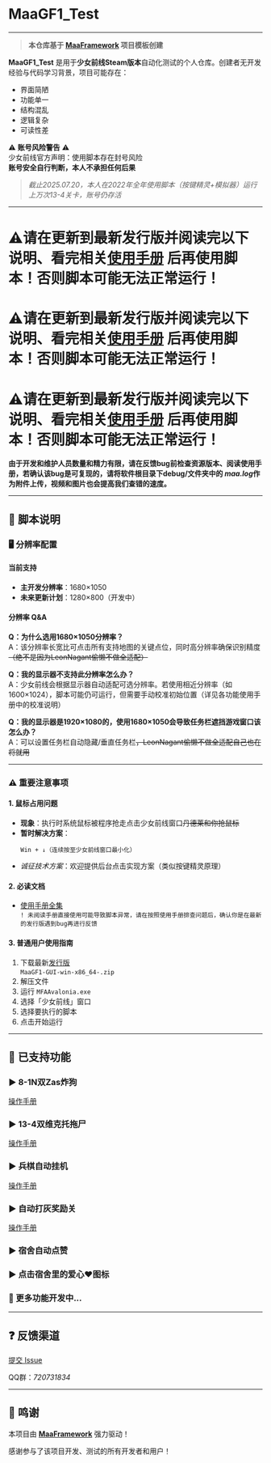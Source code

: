 <!-- markdownlint-disable MD033 MD041 -->

# MaaGF1_Test

---

> **本仓库基于 [MaaFramework](https://github.com/MaaXYZ/MaaFramework) 项目模板创建**

**MaaGF1_Test** 是用于**少女前线Steam版本**自动化测试的个人仓库。创建者无开发经验与代码学习背景，项目可能存在：

- 界面简陋
- 功能单一
- 结构混乱
- 逻辑复杂
- 可读性差



⚠️ **账号风险警告** ⚠️  
少女前线官方声明：使用脚本存在封号风险  
**账号安全自行判断，本人不承担任何后果**

> _截止2025.07.20，本人在2022年全年使用脚本（按键精灵+模拟器）运行上万次13-4关卡，账号仍存活_

---

# **⚠️请在更新到最新发行版并阅读完以下说明、看完相关[使用手册](https://github.com/LeonNagant/MaaGF1_Test/tree/main/manual)  后再使用脚本！否则脚本可能无法正常运行！**
# **⚠️请在更新到最新发行版并阅读完以下说明、看完相关[使用手册](https://github.com/LeonNagant/MaaGF1_Test/tree/main/manual)  后再使用脚本！否则脚本可能无法正常运行！**
# **⚠️请在更新到最新发行版并阅读完以下说明、看完相关[使用手册](https://github.com/LeonNagant/MaaGF1_Test/tree/main/manual)  后再使用脚本！否则脚本可能无法正常运行！**

**由于开发和维护人员数量和精力有限，请在反馈bug前检查资源版本、阅读使用手册，若确认该bug是可复现的，请将软件根目录下debug/文件夹中的 *maa.log*作为附件上传，视频和图片也会提高我们查错的速度。**

---

## 📜 脚本说明

### 🖥️ 分辨率配置

#### 当前支持
- **主开发分辨率**：1680×1050
- **未来更新计划**：1280×800（开发中）

#### 分辨率 Q&A
**Q：为什么选用1680×1050分辨率？**  
A：该分辨率长宽比可点击所有支持地图的关键点位，同时高分辨率确保识别精度~~（绝不是因为LeonNagant偷懒不做全适配）~~

**Q：我的显示器不支持此分辨率怎么办？**  
A：少女前线会根据显示器自动适配可选分辨率。若使用相近分辨率（如1600×1024），脚本可能仍可运行，但需要手动校准初始位置（详见各功能使用手册中的校准说明）

**Q：我的显示器是1920×1080的，使用1680×1050会导致任务栏遮挡游戏窗口该怎么办？**  
A：可以设置任务栏自动隐藏/垂直任务栏~~，LeonNagant偷懒不做全适配自己也在将就用~~

---

### ⚠️ 重要注意事项

#### 1. 鼠标占用问题
- **现象**：执行时系统鼠标被程序抢走点击少女前线窗口~~丹德莱和你抢鼠标~~
- **暂时解决方案**：
  ```快捷键
  Win + ↓（连续按至少女前线窗口最小化）
  ```
- *诚征技术方案*：欢迎提供后台点击实现方案（类似按键精灵原理）

#### 2. 必读文档
- [使用手册全集](https://github.com/LeonNagant/MaaGF1_Test/tree/main/manual)  
```! 未阅读手册直接使用可能导致脚本异常，请在按照使用手册排查问题后，确认你是在最新的发行版遇到bug再进行反馈```


#### 3. 普通用户使用指南
1. 下载最新[发行版](https://github.com/LeonNagant/MaaGF1_Test/releases/tag/release)  
   `MaaGF1-GUI-win-x86_64-.zip`
2. 解压文件
3. 运行 `MFAAvalonia.exe`
4. 选择「少女前线」窗口
5. 选择要执行的脚本
6. 点击开始运行


--- 


## 🚀 已支持功能

### ▶️ 8-1N双Zas炸狗

[操作手册](https://github.com/LeonNagant/MaaGF1_Test/blob/main/manual/8-1N%E5%8F%8CZas%E7%82%B8%E7%8B%97%E4%BD%BF%E7%94%A8%E6%89%8B%E5%86%8C.md)

### ▶️ 13-4双维克托拖尸

[操作手册](https://github.com/LeonNagant/MaaGF1_Test/blob/main/manual/13-4%E5%8F%8C%E7%BB%B4%E5%85%8B%E6%89%98%E6%8B%96%E5%B0%B8%E4%BD%BF%E7%94%A8%E6%89%8B%E5%86%8C.md)

### ▶️ 兵棋自动挂机

[操作手册](https://github.com/LeonNagant/MaaGF1_Test/blob/main/manual/%E5%85%B5%E6%A3%8B%E8%87%AA%E5%8A%A8%E6%8C%82%E6%9C%BA%E4%BD%BF%E7%94%A8%E6%89%8B%E5%86%8C.md)

### ▶️ 自动打灰奖励关

[操作手册](https://github.com/LeonNagant/MaaGF1_Test/blob/main/manual/%E8%87%AA%E5%8A%A8%E6%89%93%E7%81%B0%E5%A5%96%E5%8A%B1%E5%85%B3%E4%BD%BF%E7%94%A8%E6%89%8B%E5%86%8C.md)

### ▶️ 宿舍自动点赞

### ▶️ 点击宿舍里的爱心❤图标

### 🔧 更多功能开发中...

---

## ❓ 反馈渠道

[提交 Issue](https://github.com/LeonNagant/MaaGF1_Test/issues)

QQ群：_720731834_

---

## 🙏 鸣谢

本项目由 **[MaaFramework](https://github.com/MaaXYZ/MaaFramework)** 强力驱动！

感谢参与了该项目开发、测试的所有开发者和用户！
